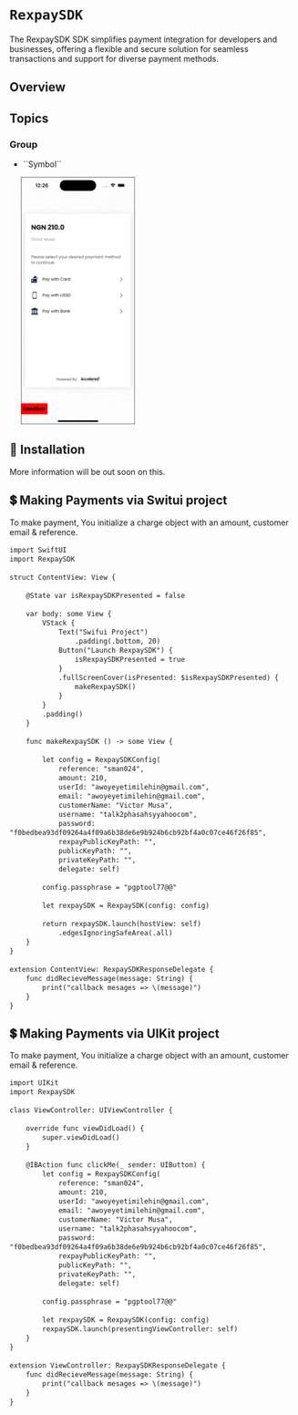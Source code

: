 # ``RexpaySDK``

The RexpaySDK SDK simplifies payment integration for developers and businesses, offering a flexible and secure solution for seamless transactions and support for diverse payment methods.

## Overview


## Topics

### <!--@START_MENU_TOKEN@-->Group<!--@END_MENU_TOKEN@-->

- <!--@START_MENU_TOKEN@-->``Symbol``<!--@END_MENU_TOKEN@-->

<p>
    <img src="https://github.com/accelerex-developer/RexPayiOS/blob/main/RexpaySDK/ReadmeFiles/landing_page.png" width="200px" height="auto" hspace="20"/>

</p>

## :rocket: Installation
More information will be out soon on this.


## :heavy_dollar_sign: Making Payments via Switui project
To make payment, You initialize a charge object with an amount, customer email  & reference.
```
import SwiftUI
import RexpaySDK

struct ContentView: View {
    
    @State var isRexpaySDKPresented = false
    
    var body: some View {
        VStack {
            Text("Swifui Project")
                .padding(.bottom, 20)
            Button("Launch RexpaySDK") {
                isRexpaySDKPresented = true
            }
            .fullScreenCover(isPresented: $isRexpaySDKPresented) {
                makeRexpaySDK()
            }
        }
        .padding()
    }
        
    func makeRexpaySDK () -> some View {
        
        let config = RexpaySDKConfig(
            reference: "sman024",
            amount: 210,
            userId: "awoyeyetimilehin@gmail.com",
            email: "awoyeyetimilehin@gmail.com",
            customerName: "Victor Musa",
            username: "talk2phasahsyyahoocom",
            password: "f0bedbea93df09264a4f09a6b38de6e9b924b6cb92bf4a0c07ce46f26f85",
            rexpayPublicKeyPath: "",
            publicKeyPath: "",
            privateKeyPath: "",
            delegate: self)
        
        config.passphrase = "pgptool77@@"
        
        let rexpaySDK = RexpaySDK(config: config)
    
        return rexpaySDK.launch(hostView: self)
            .edgesIgnoringSafeArea(.all)
    }
}

extension ContentView: RexpaySDKResponseDelegate {
    func didRecieveMessage(message: String) {
        print("callback mesages => \(message)")
    }
}
```

## :heavy_dollar_sign: Making Payments via UIKit project
To make payment, You initialize a charge object with an amount, customer email  & reference.
```
import UIKit
import RexpaySDK

class ViewController: UIViewController {
    
    override func viewDidLoad() {
        super.viewDidLoad()
    }
    
    @IBAction func clickMe(_ sender: UIButton) {
        let config = RexpaySDKConfig(
            reference: "sman024",
            amount: 210,
            userId: "awoyeyetimilehin@gmail.com",
            email: "awoyeyetimilehin@gmail.com",
            customerName: "Victor Musa",
            username: "talk2phasahsyyahoocom",
            password: "f0bedbea93df09264a4f09a6b38de6e9b924b6cb92bf4a0c07ce46f26f85",
            rexpayPublicKeyPath: "",
            publicKeyPath: "",
            privateKeyPath: "",
            delegate: self)
        
        config.passphrase = "pgptool77@@"

        let rexpaySDK = RexpaySDK(config: config)
        rexpaySDK.launch(presentingViewController: self)
    }
}

extension ViewController: RexpaySDKResponseDelegate {
    func didRecieveMessage(message: String) {
        print("callback mesages => \(message)")
    }
}
```
 
